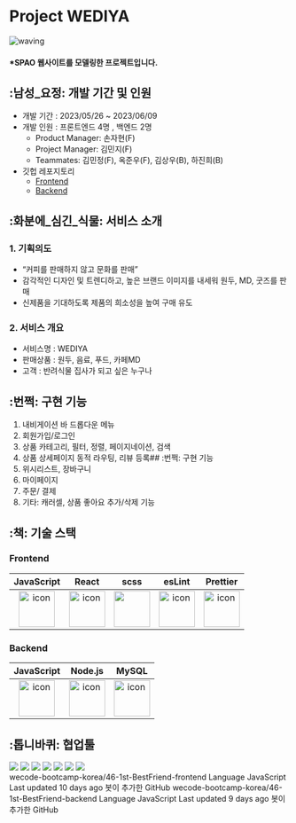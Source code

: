 # Project WEDIYA
![waving](https://capsule-render.vercel.app/api?type=waving&height=200&fontAlignY=40&text=WEDIYA&color=gradient)
#### \*SPAO  웹사이트를 모델링한 프로젝트입니다.
## :남성_요정: 개발 기간 및 인원
- 개발 기간 : 2023/05/26 ~ 2023/06/09
- 개발 인원 : 프론트엔드 4명 , 백엔드 2명
  - Product Manager: 손자현(F)
  - Project Manager: 김민지(F)
  - Teammates: 김민정(F), 옥준우(F), 김상우(B), 하진희(B)
- 깃헙 레포지토리
  - [Frontend](https://github.com/wecode-bootcamp-korea/46-1st-Code200-frontend.git)
  - [Backend](https://github.com/wecode-bootcamp-korea/46-1st-Code200-backend.git)
## :화분에_심긴_식물: 서비스 소개
### 1. 기획의도
- “커피를 판매하지 않고 문화를 판매”
- 감각적인 디자인 및 트렌디하고, 높은 브랜드 이미지를 내세워 원두, MD, 굿즈를 판매
- 신제품을 기대하도록 제품의 희소성을 높여 구매 유도
### 2. 서비스 개요
- 서비스명 : WEDIYA
- 판매상품 : 원두, 음료, 푸드, 카페MD
- 고객 : 반려식물 집사가 되고 싶은 누구나
## :번쩍:️ 구현 기능
1. 내비게이션 바 드롭다운 메뉴
2. 회원가입/로그인
3. 상품 카테고리, 필터, 정렬, 페이지네이션, 검색
4. 상품 상세페이지 동적 라우팅, 리뷰 등록## :번쩍:️ 구현 기능
5. 위시리스트, 장바구니
6. 마이페이지
7. 주문/ 결제
8. 기타: 캐러셀, 상품 좋아요 추가/삭제 기능
## :책: 기술 스택
### Frontend
|                                             JavaScript                                             |                                                 React                                                 |                                              scss                                               |                                                 esLint                                                 |                                                 Prettier                                                 |
| :------------------------------------------------------------------------------------------------: | :---------------------------------------------------------------------------------------------------: | :---------------------------------------------------------------------------------------------: | :----------------------------------------------------------------------------------------------------: | :------------------------------------------------------------------------------------------------------: |
| <img src="https://techstack-generator.vercel.app/js-icon.svg" alt="icon" width="65" height="65" /> | <img src="https://techstack-generator.vercel.app/react-icon.svg" alt="icon" width="65" height="65" /> | <img src="https://techstack-generator.vercel.app/sass-icon.svg" width="65" height="65" /></div> | <img src="https://techstack-generator.vercel.app/eslint-icon.svg" alt="icon" width="65" height="65" /> | <img src="https://techstack-generator.vercel.app/prettier-icon.svg" alt="icon" width="65" height="65" /> |
### Backend
|                                             JavaScript                                             |                                                Node.js                                                |                                                    MySQL                                                     |
| :------------------------------------------------------------------------------------------------: | :---------------------------------------------------------------------------------------------------: | :----------------------------------------------------------------------------------------------------------: |
| <img src="https://techstack-generator.vercel.app/js-icon.svg" alt="icon" width="65" height="65" /> | <img src="https://techstack-generator.vercel.app/nginx-icon.svg" alt="icon" width="65" height="65" /> | <img src="https://techstack-generator.vercel.app/mysql-icon.svg" alt="icon" width="65" height="65" /> </div> |
## :톱니바퀴: 협업툴
<div>
<img src="https://img.shields.io/badge/Git-F05032?style=flat&logo=Git&logoColor=white"/>
<img src="https://img.shields.io/badge/GitHub-181717?style=flat&logo=GitHub&logoColor=white"/>
<img src="https://img.shields.io/badge/Slack-4A154B?style=flat&logo=Slack&logoColor=white"/>
<img src="https://img.shields.io/badge/Trello-0052CC?style=flat&logo=Trello&logoColor=white"/>
<img src="https://img.shields.io/badge/Notion-000000?style=flat&logo=Notion&logoColor=white"/>
<img src="https://img.shields.io/badge/Figma-F24E1E?style=flat&logo=Figma&logoColor=white"/>
<img src="https://img.shields.io/badge/VSCode-007ACC?style=flat&logo=Visual Studio Code&logoColor=white"/>
</div>
wecode-bootcamp-korea/46-1st-BestFriend-frontend
Language
JavaScript
Last updated
10 days ago
봇이 추가한 GitHub
wecode-bootcamp-korea/46-1st-BestFriend-backend
Language
JavaScript
Last updated
9 days ago
봇이 추가한 GitHub

